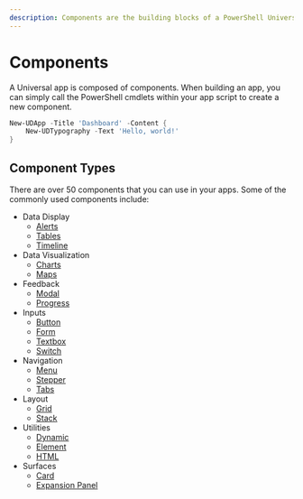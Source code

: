 ```yaml
---
description: Components are the building blocks of a PowerShell Universal app.
---
```


# Components

A Universal app is composed of components. When building an app, you can simply call the PowerShell cmdlets within your app script to create a new component.

```powershell
New-UDApp -Title 'Dashboard' -Content {
    New-UDTypography -Text 'Hello, world!'
}
```

## Component Types

There are over 50 components that you can use in your apps. Some of the commonly used components include:

* Data Display
  * [Alerts](data-display/alert.md)
  * [Tables](data-display/table.md)
  * [Timeline](data-display/timeline.md)
* Data Visualization&#x20;
  * [Charts](data-visualization/charts.md)
  * [Maps](data-visualization/map.md)
* Feedback
  * [Modal](feedback/modal.md)
  * [Progress](feedback/progress.md)
* Inputs
  * [Button](inputs/button.md)
  * [Form](inputs/form.md)
  * [Textbox](inputs/textbox.md)
  * [Switch](inputs/switch.md)
* Navigation
  * [Menu](navigation/menu.md)
  * [Stepper ](navigation/stepper.md)
  * [Tabs](navigation/tabs.md)
* Layout
  * [Grid ](layout/grid.md)
  * [Stack](layout/stack.md)
* Utilities
  * [Dynamic](../../portal/portal-widgets/dynamic.md)
  * [Element ](utilities/element.md)
  * [HTML](utilities/html.md)
* Surfaces
  * [Card](surfaces/card.md)
  * [Expansion Panel](surfaces/expansion-panel.md)

